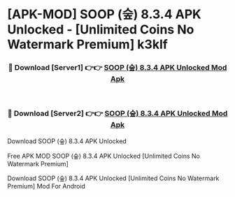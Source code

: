 # [APK-MOD] SOOP (숲) 8.3.4 APK Unlocked - [Unlimited Coins No Watermark Premium] k3klf



<div align="center">
<h3>🔴 Download [Server1] 👉👉 <a href="https://momento.my/?title=SOOP_(숲)_8.3.4_APK_Unlocked">SOOP (숲) 8.3.4 APK Unlocked Mod Apk</a></h3><br>

<h3>🔴 Download [Server2] 👉👉 <a href="https://momento.my/?title=SOOP_(숲)_8.3.4_APK_Unlocked">SOOP (숲) 8.3.4 APK Unlocked Mod Apk</a></h3>
</div>



Download SOOP (숲) 8.3.4 APK Unlocked 

Free APK MOD SOOP (숲) 8.3.4 APK Unlocked [Unlimited Coins No Watermark Premium]

Download SOOP (숲) 8.3.4 APK Unlocked [Unlimited Coins No Watermark Premium] Mod For Android
